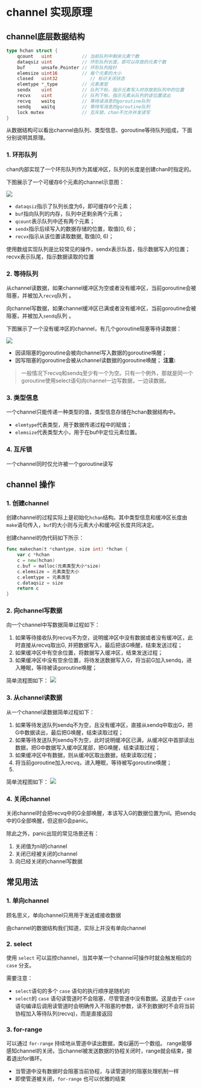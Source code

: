 # channel 实现原理

## channel底层数据结构
```go
type hchan struct {
    qcount   uint           // 当前队列中剩余元素个数
    dataqsiz uint           // 环形队列长度，即可以存放的元素个数
    buf      unsafe.Pointer // 环形队列指针
    elemsize uint16         // 每个元素的大小
    closed   uint32            // 标识关闭状态
    elemtype *_type         // 元素类型
    sendx    uint           // 队列下标，指示元素写入时存放到队列中的位置
    recvx    uint           // 队列下标，指示元素从队列的该位置读出
    recvq    waitq          // 等待读消息的goroutine队列
    sendq    waitq          // 等待写消息的goroutine队列
    lock mutex              // 互斥锁，chan不允许并发读写
}
```

从数据结构可以看出channel由队列、类型信息、goroutine等待队列组成，下面分别说明其原理。
### 1. 环形队列
chan内部实现了一个环形队列作为其缓冲区，队列的长度是创建chan时指定的。

下图展示了一个可缓存6个元素的channel示意图：

![](https://static.sitestack.cn/projects/GoExpertProgramming/chapter01/images/chan-01-circle_queue.png)

- `dataqsiz`指示了队列长度为6，即可缓存6个元素；
- `buf`指向队列的内存，队列中还剩余两个元素；
- `qcount`表示队列中还有两个元素；
- `sendx`指示后续写入的数据存储的位置，取值[0, 6)；
- `recvx`指示从该位置读取数据, 取值[0, 6)；

使用数组实现队列是比较常见的操作，sendx表示队首，指示数据写入的位置；recvx表示队尾，指示数据读取的位置
### 2. 等待队列
从channel读数据，如果channel缓冲区为空或者没有缓冲区，当前goroutine会被阻塞，并被加入`recvq`队列 。

向channel写数据，如果channel缓冲区已满或者没有缓冲区，当前goroutine会被阻塞，并被加入`sendq`队列 。

下图展示了一个没有缓冲区的channel，有几个goroutine阻塞等待读数据：

![](https://static.sitestack.cn/projects/GoExpertProgramming/chapter01/images/chan-02-wait_queue.png)

- 因读阻塞的goroutine会被向channel写入数据的goroutine唤醒；
- 因写阻塞的goroutine会被从channel读数据的goroutine唤醒；
**注意:**
>  一般情况下recvq和sendq至少有一个为空。只有一个例外，那就是同一个goroutine使用select语句向channel一边写数据，一边读数据。
### 3. 类型信息
一个channel只能传递一种类型的值，类型信息存储在hchan数据结构中。

- `elemtype`代表类型，用于数据传递过程中的赋值；
- `elemsize`代表类型大小，用于在buf中定位元素位置。
### 4. 互斥锁
一个channel同时仅允许被一个goroutine读写

## channel 操作
### 1. 创建channel
创建channel的过程实际上是初始化`hchan`结构。其中类型信息和缓冲区长度由`make`语句传入，`buf`的大小则与元素大小和缓冲区长度共同决定。

创建channel的伪代码如下所示：
```go
func makechan(t *chantype, size int) *hchan {
    var c *hchan
    c = new(hchan)
    c.buf = malloc(元素类型大小*size)
    c.elemsize = 元素类型大小
    c.elemtype = 元素类型
    c.dataqsiz = size
    return c
}
```

### 2. 向channel写数据
向一个channel中写数据简单过程如下：

1. 如果等待接收队列recvq不为空，说明缓冲区中没有数据或者没有缓冲区，此时直接从recvq取出G, 并把数据写入，最后把该G唤醒，结束发送过程；
2. 如果缓冲区中有空余位置，将数据写入缓冲区，结束发送过程；
3. 如果缓冲区中没有空余位置，将待发送数据写入G，将当前G加入sendq，进入睡眠，等待被读goroutine唤醒；
   
简单流程图如下：
![](https://static.sitestack.cn/projects/GoExpertProgramming/chapter01/images/chan-03-send_data.png)
### 3. 从channel读数据 
从一个channel读数据简单过程如下：

1. 如果等待发送队列sendq不为空，且没有缓冲区，直接从sendq中取出G，把G中数据读出，最后把G唤醒，结束读取过程；
2. 如果等待发送队列sendq不为空，此时说明缓冲区已满，从缓冲区中首部读出数据，把G中数据写入缓冲区尾部，把G唤醒，结束读取过程；
3. 如果缓冲区中有数据，则从缓冲区取出数据，结束读取过程；
4. 将当前goroutine加入recvq，进入睡眠，等待被写goroutine唤醒；
5. 
简单流程图如下：
![](https://static.sitestack.cn/projects/GoExpertProgramming/chapter01/images/chan-04-recieve_data.png)
### 4. 关闭channel
关闭channel时会把recvq中的G全部唤醒，本该写入G的数据位置为nil。把sendq中的G全部唤醒，但这些G会panic。

除此之外，panic出现的常见场景还有：

1. 关闭值为nil的channel
2. 关闭已经被关闭的channel
3. 向已经关闭的channel写数据

## 常见用法

### 1. 单向channel
顾名思义，单向channel只用用于发送或接收数据

由channel的数据结构我们知道，实际上并没有单向channel
### 2. select 

使用 `select` 可以监控channel，当其中某一个channel可操作时就会触发相应的 `case` 分支。

需要注意：
- `select`语句的多个 `case` 语句的执行顺序是随机的
- `select`的 `case` 语句读管道时不会阻塞，尽管管道中没有数据。这是由于 `case` 语句编译后调用读管道时会明确传入不阻塞的参数，读不到数据时不会将当前协程加入等待队列(recvq)，而是直接返回

### 3. for-range

可以通过 `for-range`  持续地从管道中读出数据，类似遍历一个数组。
range能够感知channel的关闭，当channel被发送数据的协程关闭时，range就会结束，接着退出for循环。

- 当管道中没有数据时会阻塞当前协程，与读管道时的阻塞处理机制一样
- 即使管道被关闭，`for-range` 也可以优雅的结束


